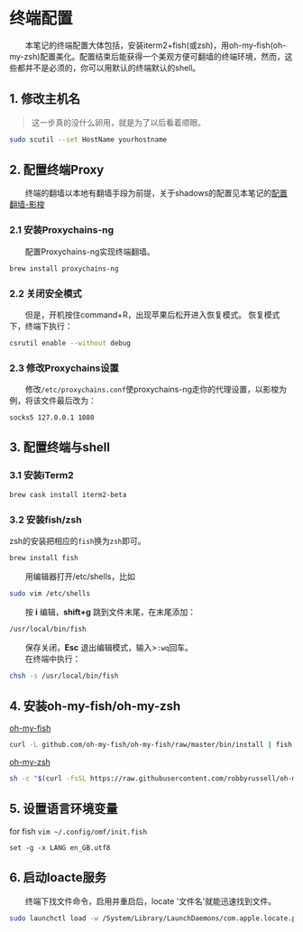 # 终端配置

　　本笔记的终端配置大体包括，安装iterm2+fish(或zsh)，用oh-my-fish(oh-my-zsh)配置美化。配置结束后能获得一个美观方便可翻墙的终端环境，然而，这些都并不是必须的，你可以用默认的终端默认的shell。

## 1. 修改主机名

>这一步真的没什么卵用，就是为了以后看着顺眼。

```sh
sudo scutil --set HostName yourhostname
```

## 2. 配置终端Proxy
　　终端的翻墙以本地有翻墙手段为前提，关于shadows的配置见本笔记的[配置翻墙-影梭](proxy-shaodowsocks.md)
### 2.1 安装Proxychains-ng

　　配置Proxychains-ng实现终端翻墙。  

```sh
brew install proxychains-ng  
```
### 2.2 关闭安全模式

　　但是，开机按住command+R，出现苹果后松开进入恢复模式。
恢复模式下，终端下执行：

```sh
csrutil enable --without debug
```
### 2.3 修改Proxychains设置
　　修改`/etc/proxychains.conf`使proxychains-ng走你的代理设置，以影梭为例，将该文件最后改为：

```
socks5 127.0.0.1 1080
```
## 3. 配置终端与shell
### 3.1 安装iTerm2

```sh
brew cask install iterm2-beta
```

### 3.2 安装fish/zsh
zsh的安装把相应的`fish`换为`zsh`即可。
```sh
brew install fish
```
　　用编辑器打开/etc/shells，比如

```sh
sudo vim /etc/shells
```
　　按 **i** 编辑，**shift+g** 跳到文件末尾，在末尾添加：

```sh
/usr/local/bin/fish
```
　　保存关闭，**Esc** 退出编辑模式，输入>`:wq`回车。  
　　在终端中执行：

```sh
chsh -s /usr/local/bin/fish
```
## 4. 安装oh-my-fish/oh-my-zsh
[oh-my-fish](https://github.com/oh-my-fish/oh-my-fish)
```sh
curl -L github.com/oh-my-fish/oh-my-fish/raw/master/bin/install | fish
```
[oh-my-zsh](https://github.com/robbyrussell/oh-my-zsh)
```sh
sh -c "$(curl -fsSL https://raw.githubusercontent.com/robbyrussell/oh-my-zsh/master/tools/install.sh)"
```

## 5. 设置语言环境变量
for fish `vim ~/.config/omf/init.fish`
```
set -g -x LANG en_GB.utf8
```
## 6. 启动loacte服务
　　终端下找文件命令，启用并重启后，locate '文件名'就能迅速找到文件。

```sh
sudo launchctl load -w /System/Library/LaunchDaemons/com.apple.locate.plist
```
